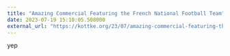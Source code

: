 ```yaml
---
title: "Amazing Commercial Featuring the French National Football Team"
date: 2023-07-19 15:10:05.508000
external_url: "https://kottke.org/23/07/amazing-commercial-featuring-the-french-national-football-team"
---
```


yep